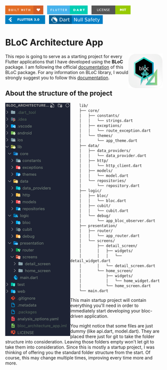 <img src="screenshots/badges/built-with-love.svg" height="28px"/>&nbsp;&nbsp;
<img src="screenshots/badges/flutter-dart.svg" height="28px" />&nbsp;&nbsp;
<a href="https://choosealicense.com/licenses/mit/" target="_blank"><img src="screenshots/badges/license-MIT.svg" height="28px" /></a>&nbsp;&nbsp;
<img src="screenshots/badges/Flutter-3.svg" height="28px" />&nbsp;&nbsp;
<img src="screenshots/badges/dart-null_safety-blue.svg" height="28px"/>

# BLoC Architecture App

<img align="right" src="screenshots/store_icons/playstore.png" height="110"></img>

This repo is going to serve as a starting project for every Flutter applications that I have developed using the <b> BLoC </b> package. I am following the official [documentation](https://bloclibrary.dev/#/architecture) of this BLoC package. For any information on BLoC library, I would strongly suggest you to follow this [documentation](https://bloclibrary.dev/#/architecture).

<b><h2> About the structure of the project </h2></b>

<img align="left" src="screenshots/folder_structure.png"></img>

```
    lib/
    ├── core/
    │   ├── constants/
    │   │   └── strings.dart
    │   ├── exceptions/
    │   │   └── route_exception.dart
    │   └── themes/
    │       └── app_theme.dart
    ├── data/
    │   ├── data_providers/
    │   │   └── data_provider.dart
    │   ├── http/
    │   │   └── http_client.dart
    │   ├── models/
    │   │   └── model.dart
    │   └── repositories/
    │       └── repository.dart
    ├── logic/
    │   ├── bloc/
    │   │   └── bloc.dart
    │   ├── cubit/
    │   │   └── cubit.dart
    │   └── debug/
    │       └── app_bloc_observer.dart
    ├── presentation/
    │   ├── router/
    │   │   └── app_router.dart
    │   └── screens/
    │       ├── detail_screen/
    │       │   ├── widgets/
    │       │   │   └── detail_widget.dart
    │       │   └── detail_screen.dart
    │       └── home_screen/
    │           ├── widgets/
    │           │   └── home_widget.dart
    │           └── home_screen.dart
    └── main.dart
```

This main startup project will contain everything you'll need in order to immediately start developing your bloc-driven application.

You might notice that some files are just dummy (like api.dart, model.dart).
They are placed there just for git to take the folder structure into consideration.
Leaving those folders empty won't let git to take them into consideration. Since this is mostly a startup project, I was thinking of offering you the standard folder structure from the start. Of course, this may change multiple times, improving every time more and more.
